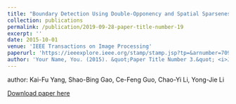 ```yaml
---
title: "Boundary Detection Using Double-Opponency and Spatial Sparseness Constraint"
collection: publications
permalink: /publication/2019-09-28-paper-title-number-19
excerpt: ''
date: 2015-10-01
venue: 'IEEE Transactions on Image Processing'
paperurl: 'https://ieeexplore.ieee.org/stamp/stamp.jsp?tp=&arnumber=7091908'
author: 'Your Name, You. (2015). &quot;Paper Title Number 3.&quot; <i>Journal 1</i>. 1(3).'
---
```


author: Kai-Fu Yang, Shao-Bing Gao, Ce-Feng Guo, Chao-Yi Li, Yong-Jie Li

[Download paper here](https://ieeexplore.ieee.org/stamp/stamp.jsp?tp=&arnumber=7091908)

